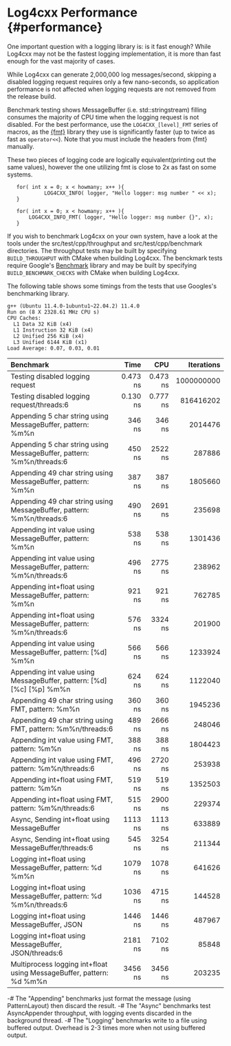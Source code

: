 Log4cxx Performance {#performance}
===
<!--
 Note: License header cannot be first, as doxygen does not generate
 cleanly if it before the '==='
-->
<!--
 Licensed to the Apache Software Foundation (ASF) under one or more
 contributor license agreements.  See the NOTICE file distributed with
 this work for additional information regarding copyright ownership.
 The ASF licenses this file to You under the Apache License, Version 2.0
 (the "License"); you may not use this file except in compliance with
 the License.  You may obtain a copy of the License at

	http://www.apache.org/licenses/LICENSE-2.0

 Unless required by applicable law or agreed to in writing, software
 distributed under the License is distributed on an "AS IS" BASIS,
 WITHOUT WARRANTIES OR CONDITIONS OF ANY KIND, either express or implied.
 See the License for the specific language governing permissions and
 limitations under the License.
-->

One important question with a logging library is: is it fast enough?
While Log4cxx may not be the fastest logging implementation, it is more than fast
enough for the vast majority of cases.

While Log4cxx can generate 2,000,000 log messages/second,
skipping a disabled logging request requires only a few nano-seconds,
so application performance is not affected when
logging requests are not removed from the release build.

Benchmark testing shows MessageBuffer (i.e. std::stringstream) filling
consumes the majority of CPU time when the logging request is not disabled.
For the best performance, use the `LOG4CXX_[level]_FMT` series of macros,
as the [{fmt}](https://fmt.dev/latest/index.html) library
they use is significantly faster
(up to twice as fast as `operator<<`).
Note that you must include the headers from {fmt} manually.

These two pieces of logging code are logically equivalent(printing out the same
values), however the one utilizing fmt is close to 2x as fast on some systems.

```{.cpp}
   for( int x = 0; x < howmany; x++ ){
            LOG4CXX_INFO( logger, "Hello logger: msg number " << x);
   }
```

```{.cpp}
   for( int x = 0; x < howmany; x++ ){
       LOG4CXX_INFO_FMT( logger, "Hello logger: msg number {}", x);
   }
```

If you wish to benchmark Log4cxx on your own system, have a look at the tools
under the src/test/cpp/throughput and src/test/cpp/benchmark directories.
The throughput tests may be built by
specifying `BUILD_THROUGHPUT` with CMake when building Log4cxx.
The benckmark tests require Google's [Benchmark](https://github.com/google/benchmark) library
and may be built by specifying `BUILD_BENCHMARK_CHECKS` with CMake when building Log4cxx.

The following table shows some timings from the tests that use Googles's benchmarking library.

    g++ (Ubuntu 11.4.0-1ubuntu1~22.04.2) 11.4.0
	Run on (8 X 2328.61 MHz CPU s)
	CPU Caches:
	  L1 Data 32 KiB (x4)
	  L1 Instruction 32 KiB (x4)
	  L2 Unified 256 KiB (x4)
	  L3 Unified 6144 KiB (x1)
	Load Average: 0.07, 0.03, 0.01

| Benchmark    | Time         | CPU          |   Iterations |
| :----------- | -----------: | -----------: | -----------: |
| Testing disabled logging request | 0.473 ns | 0.473 ns | 1000000000 |
| Testing disabled logging request/threads:6 | 0.130 ns | 0.777 ns | 816416202 |
| Appending 5 char string using MessageBuffer, pattern: \%m\%n | 346 ns | 346 ns | 2014476 |
| Appending 5 char string using MessageBuffer, pattern: \%m\%n/threads:6 | 450 ns | 2522 ns | 287886 |
| Appending 49 char string using MessageBuffer, pattern: \%m\%n | 387 ns | 387 ns | 1805660 |
| Appending 49 char string using MessageBuffer, pattern: \%m\%n/threads:6 | 490 ns | 2691 ns | 235698 |
| Appending int value using MessageBuffer, pattern: \%m\%n | 538 ns | 538 ns | 1301436 |
| Appending int value using MessageBuffer, pattern: \%m\%n/threads:6 | 496 ns | 2775 ns | 238962 |
| Appending int+float using MessageBuffer, pattern: \%m\%n | 921 ns | 921 ns | 762785 |
| Appending int+float using MessageBuffer, pattern: \%m\%n/threads:6 | 576 ns | 3324 ns | 201900 |
| Appending int value using MessageBuffer, pattern: [\%d] \%m\%n | 566 ns | 566 ns | 1233924 |
| Appending int value using MessageBuffer, pattern: [\%d] [\%c] [\%p] \%m\%n | 624 ns | 624 ns | 1122040 |
| Appending 49 char string using FMT, pattern: \%m\%n | 360 ns | 360 ns | 1945236 |
| Appending 49 char string using FMT, pattern: \%m\%n/threads:6 | 489 ns | 2666 ns | 248046 |
| Appending int value using FMT, pattern: \%m\%n | 388 ns | 388 ns | 1804423 |
| Appending int value using FMT, pattern: \%m\%n/threads:6 | 496 ns | 2720 ns | 253938 |
| Appending int+float using FMT, pattern: \%m\%n | 519 ns | 519 ns | 1352503 |
| Appending int+float using FMT, pattern: \%m\%n/threads:6 | 515 ns | 2900 ns | 229374 |
| Async, Sending int+float using MessageBuffer | 1113 ns | 1113 ns | 633889 |
| Async, Sending int+float using MessageBuffer/threads:6 | 545 ns | 3254 ns | 211344 |
| Logging int+float using MessageBuffer, pattern: \%d \%m\%n | 1079 ns | 1078 ns | 641626 |
| Logging int+float using MessageBuffer, pattern: \%d \%m\%n/threads:6 | 1036 ns | 4715 ns | 144528 |
| Logging int+float using MessageBuffer, JSON | 1446 ns | 1446 ns | 487967 |
| Logging int+float using MessageBuffer, JSON/threads:6 | 2181 ns | 7102 ns | 85848 |
| Multiprocess logging int+float using MessageBuffer, pattern: \%d \%m\%n | 3456 ns | 3456 ns | 203235 |

-# The "Appending" benchmarks just format the message (using PatternLayout) then discard the result.
-# The "Async" benchmarks test AsyncAppender throughput, with logging events discarded in the background thread. 
-# The "Logging" benchmarks write to a file using buffered output. Overhead is 2-3 times more when not using buffered output.
